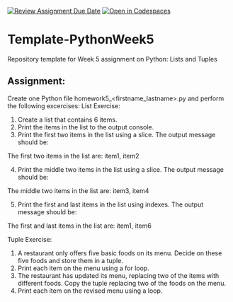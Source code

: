 [![Review Assignment Due Date](https://classroom.github.com/assets/deadline-readme-button-22041afd0340ce965d47ae6ef1cefeee28c7c493a6346c4f15d667ab976d596c.svg)](https://classroom.github.com/a/QWTggxgc)
[![Open in Codespaces](https://classroom.github.com/assets/launch-codespace-2972f46106e565e64193e422d61a12cf1da4916b45550586e14ef0a7c637dd04.svg)](https://classroom.github.com/open-in-codespaces?assignment_repo_id=18108998)
# Template-PythonWeek5
Repository template for Week 5 assignment on Python:  Lists and Tuples

## Assignment:
Create one Python file homework5_<firstname_lastname>.py and perform the following excercises:
List Exercise:
1.	Create a list that contains 6 items.  
2.	Print the items in the list to the output console.
3.	Print the first two items in the list using a slice.  The output message should be:

The first two items in the list are: item1, item2

4.	Print the middle two items in the list using a slice.  The output message should be:

The middle two items in the list are: item3, item4

5.	Print the first and last items in the list using indexes.  The output message should be:

The first and last items in the list are: item1, item6

Tuple Exercise:
1.	A restaurant only offers five basic foods on its menu.  Decide on these five foods and store them in a tuple.
2.	Print each item on the menu using a for loop.
3.	The restaurant has updated its menu, replacing two of the items with different foods.  Copy the tuple replacing two of the foods on the menu.
4.	Print each item on the revised menu using a loop.

